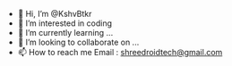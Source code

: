 - 👋 Hi, I’m @KshvBtkr
- 👀 I’m interested in coding
- 🌱 I’m currently learning ...
- 💞️ I’m looking to collaborate on ...
- 📫 How to reach me Email : shreedroidtech@gmail.com

<!---
KshvBtkr/KshvBtkr is a ✨ special ✨ repository because its `README.md` (this file) appears on your GitHub profile.
You can click the Preview link to take a look at your changes.
--->
